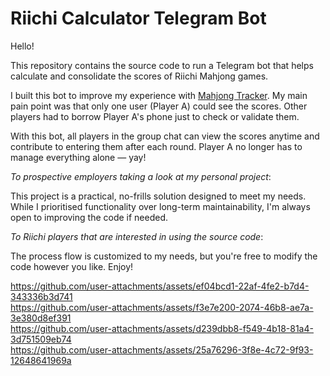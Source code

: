 # Riichi Calculator Telegram Bot
Hello!

This repository contains the source code to run a Telegram bot that helps calculate and consolidate the scores of Riichi Mahjong games.

I built this bot to improve my experience with [Mahjong Tracker](https://mahjongtracker.com/). My main pain point was that only one user (Player A) could see the scores. Other players had to borrow Player A's phone just to check or validate them.

With this bot, all players in the group chat can view the scores anytime and contribute to entering them after each round. Player A no longer has to manage everything alone — yay!

_To prospective employers taking a look at my personal project_:  

This project is a practical, no-frills solution designed to meet my needs. While I prioritised functionality over long-term maintainability, I'm always open to improving the code if needed.

_To Riichi players that are interested in using the source code_:  

The process flow is customized to my needs, but you're free to modify the code however you like. Enjoy!

https://github.com/user-attachments/assets/ef04bcd1-22af-4fe2-b7d4-343336b3d741  
https://github.com/user-attachments/assets/f3e7e200-2074-46b8-ae7a-3e380d8ef391  
https://github.com/user-attachments/assets/d239dbb8-f549-4b18-81a4-3d751509eb74  
https://github.com/user-attachments/assets/25a76296-3f8e-4c72-9f93-12648641969a
